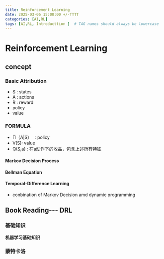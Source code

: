 ```yaml
---
title: Reinforcement Learning
date: 2025-03-06 15:00:00 +/-TTTT
categories: [AI,RL]
tags: [AI,RL, Introducttion ]  # TAG names should always be lowercase
---
```

# Reinforcement Learning
## concept
### Basic Attribution
* S : states
* A : actions
* R : reward
* policy
* value

### FORMULA
* Π（A|S） ：policy
* V(S): value
* Q(S,a) : 在a动作下的收益，包含上述所有特征
  
#### Markov Decision Process

#### Bellman Equation

#### Temporal-Difference Learning
* conbination of Markov Decision amd dynamic programming



## Book Reading--- DRL
### 基础知识
**机器学习基础知识**

### 蒙特卡洛


